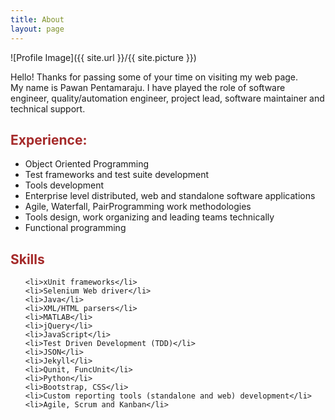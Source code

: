 ```yaml
---
title: About
layout: page
---
```

![Profile Image]({{ site.url }}/{{ site.picture }})

<p>Hello! Thanks for passing some of your time on visiting my web page.<br/>
My name is Pawan Pentamaraju. I have played the role of software engineer, quality/automation engineer, project lead,
software maintainer and technical support.</p>

<h2 style="color: brown">Experience:</h2>
<ul class="skill-list">
	<li>Object Oriented Programming</li>
	<li>Test frameworks and test suite development </li>
	<li>Tools development</li>
	<li>Enterprise level distributed, web and standalone software applications</li>
	<li>Agile, Waterfall, PairProgramming work methodologies</li>
	<li>Tools design, work organizing and leading teams technically</li>
	<li>Functional programming</li>
</ul>

<h2 style="color: brown">Skills</h2>

<ul class="skill-list">

	<li>xUnit frameworks</li>
	<li>Selenium Web driver</li>
	<li>Java</li>
	<li>XML/HTML parsers</li>
	<li>MATLAB</li>
	<li>jQuery</li>
	<li>JavaScript</li>
	<li>Test Driven Development (TDD)</li>
	<li>JSON</li>
	<li>Jekyll</li>
	<li>Qunit, FuncUnit</li>
	<li>Python</li>
	<li>Bootstrap, CSS</li>
	<li>Custom reporting tools (standalone and web) development</li>
	<li>Agile, Scrum and Kanban</li>
	
</ul>

<!--h2>Projects</h2-->

<!--ul>
	<li><a href="https://github.com/">Lorem Lorem</a></li>
	<li><a href="https://github.com/">Ipsum Dolor</a></li>
	<li><a href="https://github.com/">Dolor Lorem</a></li>
</ul-->
